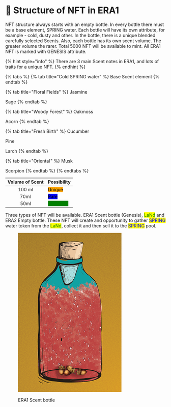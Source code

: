 # 🐯 Structure of NFT in ERA1

NFT structure always starts with an empty bottle. In every bottle there must be a base element, SPRING water. Each bottle will have its own attribute, for example - cold, dusty and other. In the bottle, there is a unique blended carefully selected Scents. Also, each bottle has its own scent volume. The greater volume the rarer. Total 5000 NFT will be available to mint. All ERA1 NFT is marked with GENESIS attribute.

{% hint style="info" %}
There are 3 main Scent notes in ERA1, and lots of traits for a unique NFT.
{% endhint %}

{% tabs %}
{% tab title="Cold SPRING water" %}
Base Scent element
{% endtab %}

{% tab title="Floral Fields" %}
Jasmine

Sage
{% endtab %}

{% tab title="Woody Forest" %}
Oakmoss

Acorn
{% endtab %}

{% tab title="Fresh Birth" %}
Cucumber

Pine

Larch
{% endtab %}

{% tab title="Oriental " %}
Musk

Scorpion
{% endtab %}
{% endtabs %}

| Volume of Scent | Possibility                                                     |
| :-------------: | --------------------------------------------------------------- |
|      100 ml     | <mark style="background-color:orange;">Unique</mark>            |
|      70ml       | <mark style="background-color:blue;">Rare</mark>                |
|       50ml      | <mark style="color:green;background-color:green;">Commom</mark> |

Three types of NFT will be available. ERA1 Scent bottle (Genesis), <mark style="color:green;">LaNd</mark> and ERA2 Empty bottle. These NFT will create and opportunity to gather <mark style="color:blue;">SPRING</mark> water token from the <mark style="color:green;">LaNd</mark>, collect it and then sell it to the <mark style="color:blue;">SPRING</mark> pool.

<figure><img src="../.gitbook/assets/unique-50.png" alt=""><figcaption><p>ERA1 Scent bottle</p></figcaption></figure>
